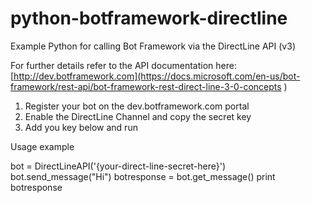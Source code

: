 # python-botframework-directline
Example Python for calling Bot Framework via the DirectLine API (v3)

For further details refer to the API documentation here: 
[http://dev.botframework.com](https://docs.microsoft.com/en-us/bot-framework/rest-api/bot-framework-rest-direct-line-3-0-concepts
)
1. Register your bot on the dev.botframework.com portal
2. Enable the DirectLine Channel and copy the secret key
3. Add you key below and run

Usage example

bot = DirectLineAPI('{your-direct-line-secret-here}')
bot.send_message("Hi")
botresponse = bot.get_message()
print botresponse